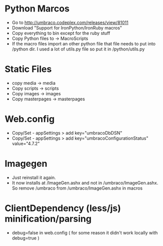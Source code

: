 # Python Marcos

- Go to http://umbraco.codeplex.com/releases/view/81011
- Download "Support for IronPython/IronRuby macros"
- Copy everything to bin except for the ruby stuff
- Copy Python files to -> MacroScripts
- If the macro files import an other python file that file needs to put into /python dir. I used a lot of utils.py file so put it in /python/utils.py


# Static Files

- copy media -> media
- Copy scripts -> scripts
- Copy images -> images
- Copy masterpages -> masterpages


# Web.config

- Copy/Set  - appSettings > add key="umbracoDbDSN"
- Copy/Set -  appSettings > add key="umbracoConfigurationStatus" value="4.7.2"


# Imagegen

- Just reinstall it again.
- It now installs at /ImageGen.ashx and not in /umbraco/ImageGen.ashx. So remove /umbraco from /umbraco/ImageGen.ashx in macros


# ClientDependency (less/js) minification/parsing

- debug=false in web.config ( for some reason it didn't work locally with debug=true )
